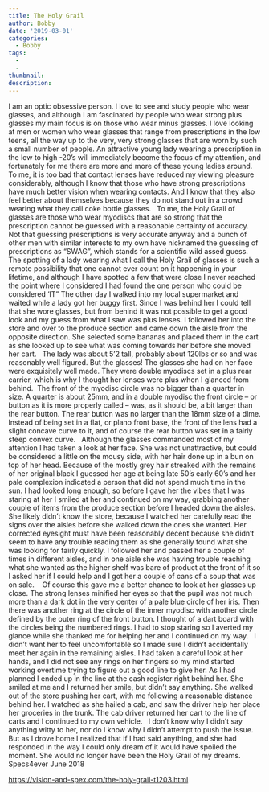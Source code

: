 ```yaml
---
title: The Holy Grail
author: Bobby
date: '2019-03-01'
categories:
  - Bobby
tags:
  - 
  - 
thumbnail: 
description: 
---
```


I am an optic obsessive person. I love to see and study people who wear glasses, and although I am fascinated by people who wear strong plus glasses my main focus is on those who wear minus glasses. I love looking at men or women who wear glasses that range from prescriptions in the low teens, all the way up to the very, very strong glasses that are worn by such a small number of people. An attractive young lady wearing a prescription in the low to high -20’s will immediately become the focus of my attention, and fortunately for me there are more and more of these young ladies around. To me, it is too bad that contact lenses have reduced my viewing pleasure considerably, although I know that those who have strong prescriptions have much better vision when wearing contacts. And I know that they also feel better about themselves because they do not stand out in a crowd wearing what they call coke bottle glasses.
 
To me, the Holy Grail of glasses are those who wear myodiscs that are so strong that the prescription cannot be guessed with a reasonable certainty of accuracy. Not that guessing prescriptions is very accurate anyway and a bunch of other men with similar interests to my own have nicknamed the guessing of prescriptions as “SWAG”, which stands for a scientific wild assed guess.
 
The spotting of a lady wearing what I call the Holy Grail of glasses is such a remote possibility that one cannot ever count on it happening in your lifetime, and although I have spotted a few that were close I never reached the point where I considered I had found the one person who could be considered ‘IT” The other day I walked into my local supermarket and waited while a lady got her buggy first. Since I was behind her I could tell that she wore glasses, but from behind it was not possible to get a good look and my guess from what I saw was plus lenses. I followed her into the store and over to the produce section and came down the aisle from the opposite direction. She selected some bananas and placed them in the cart as she looked up to see what was coming towards her before she moved her cart.
 
The lady was about 5’2 tall, probably about 120lbs or so and was reasonably well figured. But the glasses! The glasses she had on her face were exquisitely well made. They were double myodiscs set in a plus rear carrier, which is why I thought her lenses were plus when I glanced from behind.  The front of the myodisc circle was no bigger than a quarter in size. A quarter is about 25mm, and in a double myodisc the front circle – or button as it is more properly called – was, as it should be, a bit larger than the rear button. The rear button was no larger than the 18mm size of a dime. Instead of being set in a flat, or plano front base, the front of the lens had a slight concave curve to it, and of course the rear button was set in a fairly steep convex curve.
 
Although the glasses commanded most of my attention I had taken a look at her face. She was not unattractive, but could be considered a little on the mousy side, with her hair done up in a bun on top of her head. Because of the mostly grey hair streaked with the remains of her original black I guessed her age at being late 50’s early 60’s and her pale complexion indicated a person that did not spend much time in the sun. I had looked long enough, so before I gave her the vibes that I was staring at her I smiled at her and continued on my way, grabbing another couple of items from the produce section before I headed down the aisles.
 
She likely didn’t know the store, because I watched her carefully read the signs over the aisles before she walked down the ones she wanted. Her corrected eyesight must have been reasonably decent because she didn’t seem to have any trouble reading them as she generally found what she was looking for fairly quickly. I followed her and passed her a couple of times in different aisles, and in one aisle she was having trouble reaching what she wanted as the higher shelf was bare of product at the front of it so I asked her if I could help and I got her a couple of cans of a soup that was on sale.  
 
Of course this gave me a better chance to look at her glasses up close. The strong lenses minified her eyes so that the pupil was not much more than a dark dot in the very center of a pale blue circle of her iris. Then there was another ring at the circle of the inner myodisc with another circle defined by the outer ring of the front button. I thought of a dart board with the circles being the numbered rings. I had to stop staring so I averted my glance while she thanked me for helping her and I continued on my way.
 
I didn’t want her to feel uncomfortable so I made sure I didn’t accidentally meet her again in the remaining aisles. I had taken a careful look at her hands, and I did not see any rings on her fingers so my mind started working overtime trying to figure out a good line to give her. As I had planned I ended up in the line at the cash register right behind her. She smiled at me and I returned her smile, but didn’t say anything. She walked out of the store pushing her cart, with me following a reasonable distance behind her. I watched as she hailed a cab, and saw the driver help her place her groceries in the trunk. The cab driver returned her cart to the line of carts and I continued to my own vehicle.
 
I don’t know why I didn’t say anything witty to her, nor do I know why I didn’t attempt to push the issue. But as I drove home I realized that if I had said anything, and she had responded in the way I could only dream of it would have spoiled the moment. She would no longer have been the Holy Grail of my dreams.
 
Specs4ever
June 2018
 
 
 
 

https://vision-and-spex.com/the-holy-grail-t1203.html
